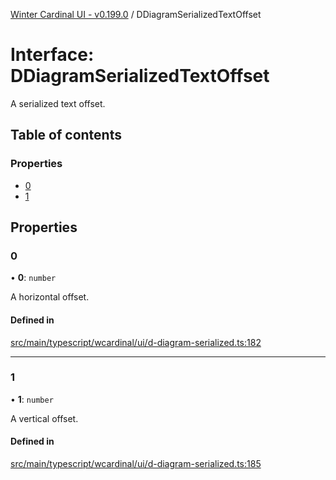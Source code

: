 [Winter Cardinal UI - v0.199.0](../index.md) / DDiagramSerializedTextOffset

# Interface: DDiagramSerializedTextOffset

A serialized text offset.

## Table of contents

### Properties

- [0](DDiagramSerializedTextOffset.md#0)
- [1](DDiagramSerializedTextOffset.md#1)

## Properties

### 0

• **0**: `number`

A horizontal offset.

#### Defined in

[src/main/typescript/wcardinal/ui/d-diagram-serialized.ts:182](https://github.com/winter-cardinal/winter-cardinal-ui/blob/v0.199.0/src/main/typescript/wcardinal/ui/d-diagram-serialized.ts#L182)

___

### 1

• **1**: `number`

A vertical offset.

#### Defined in

[src/main/typescript/wcardinal/ui/d-diagram-serialized.ts:185](https://github.com/winter-cardinal/winter-cardinal-ui/blob/v0.199.0/src/main/typescript/wcardinal/ui/d-diagram-serialized.ts#L185)

